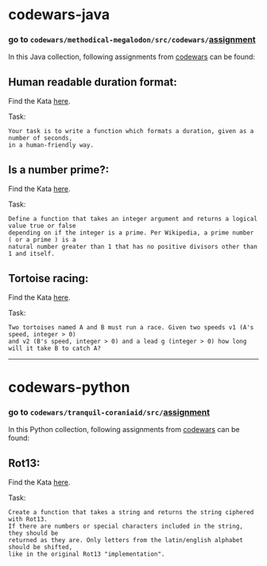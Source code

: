 # codewars-java
###  go to `codewars/methodical-megalodon/src/codewars/`[assignment](https://github.com/bananeira/codewars/methodical-megalodon/src/codewars/assignment)
In this Java collection, following assignments from [codewars](https://www.codewars.com/) can be found:
## Human readable duration format:
Find the Kata [here](https://www.codewars.com/kata/52742f58faf5485cae000b9a).

Task:

 	Your task is to write a function which formats a duration, given as a number of seconds,
    in a human-friendly way.

## Is a number prime?:
Find the Kata [here](https://www.codewars.com/kata/5262119038c0985a5b00029f).

Task:

 	Define a function that takes an integer argument and returns a logical value true or false
    depending on if the integer is a prime. Per Wikipedia, a prime number ( or a prime ) is a
    natural number greater than 1 that has no positive divisors other than 1 and itself.


## Tortoise racing:
Find the Kata [here](https://www.codewars.com/kata/52742f58faf5485cae000b9a).

Task:

 	Two tortoises named A and B must run a race. Given two speeds v1 (A's speed, integer > 0)
    and v2 (B's speed, integer > 0) and a lead g (integer > 0) how long will it take B to catch A?

---

# codewars-python
###  go to `codewars/tranquil-coraniaid/src/`[assignment](https://github.com/bananeira/codewars/tranquil-coraniaid/src/assignment)
In this Python collection, following assignments from [codewars](https://www.codewars.com/) can be found:
## Rot13:
Find the Kata [here](https://www.codewars.com/kata/530e15517bc88ac656000716).

Task:

 	Create a function that takes a string and returns the string ciphered with Rot13.
    If there are numbers or special characters included in the string, they should be
    returned as they are. Only letters from the latin/english alphabet should be shifted,
    like in the original Rot13 "implementation".
